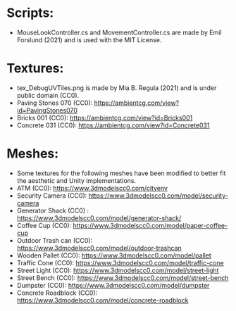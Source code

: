 # Scripts:
- MouseLookController.cs and MovementController.cs are made by Emil Forslund (2021) and is used with the MIT License.

# Textures:
- tex_DebugUVTiles.png is made by Mia B. Regula (2021) and is under public domain (CC0).
- Paving Stones 070 (CC0): https://ambientcg.com/view?id=PavingStones070
- Bricks 001 (CC0): https://ambientcg.com/view?id=Bricks001
- Concrete 031 (CC0): https://ambientcg.com/view?id=Concrete031


# Meshes:
- Some textures for the following meshes have been modified to better fit the aesthetic and Unity implementations.
- ATM (CC0): https://www.3dmodelscc0.com/cityenv
- Security Camera (CC0): https://www.3dmodelscc0.com/model/security-camera
- Generator Shack (CC0) : https://www.3dmodelscc0.com/model/generator-shack/
- Coffee Cup (CC0): https://www.3dmodelscc0.com/model/paper-coffee-cup
- Outdoor Trash can (CC0): https://www.3dmodelscc0.com/model/outdoor-trashcan
- Wooden Pallet (CC0): https://www.3dmodelscc0.com/model/pallet
- Traffic Cone (CC0): https://www.3dmodelscc0.com/model/traffic-cone
- Street Light (CC0): https://www.3dmodelscc0.com/model/street-light
- Street Bench (CC0): https://www.3dmodelscc0.com/model/street-bench
- Dumpster (CC0): https://www.3dmodelscc0.com/model/dumpster
- Concrete Roadblock (CC0): https://www.3dmodelscc0.com/model/concrete-roadblock
